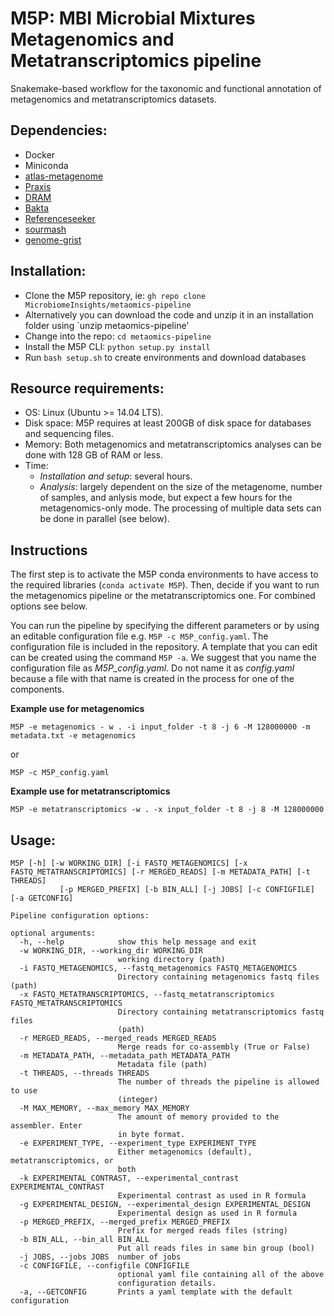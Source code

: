 # M5P: **MBI Microbial Mixtures Metagenomics and Metatranscriptomics pipeline**

Snakemake-based workflow for the taxonomic and functional annotation of metagenomics and metatranscriptomics datasets.

## Dependencies:
- Docker
- Miniconda
- [atlas-metagenome](https://github.com/metagenome-atlas/atlas)
- [Praxis](https://github.com/davidlevybooth/Praxis)
- [DRAM](https://github.com/shafferm/DRAM)
- [Bakta](https://github.com/oschwengers/bakta)
- [Referenceseeker](https://github.com/oschwengers/referenceseeker)
- [sourmash](https://github.com/sourmash-bio/sourmash)
- [genome-grist](https://github.com/dib-lab/genome-grist)

## Installation:
- Clone the M5P repository, ie: `gh repo clone MicrobiomeInsights/metaomics-pipeline`
- Alternatively you can download the code and unzip it in an installation folder using `unzip metaomics-pipeline'
- Change into the repo: `cd metaomics-pipeline`
- Install the M5P CLI: `python setup.py install`
- Run `bash setup.sh` to create environments and download databases

## Resource requirements:
- OS: Linux (Ubuntu >= 14.04 LTS).
- Disk space: M5P requires at least 200GB of disk space for databases and sequencing files.
- Memory: Both metagenomics and metatranscriptomics analyses can be done with 128 GB of RAM or less.
- Time:
  - *Installation and setup*: several hours.
  - *Analysis*: largely dependent on the size of the metagenome, number of samples, and anlysis mode, but expect a few hours for the metagenomics-only mode. The processing of multiple data sets can be done in parallel (see below).

## Instructions

The first step is to activate the M5P conda environments to have access to the required libraries (`conda activate M5P`). Then, decide if you want to run the metagenomics pipeline or the metatranscriptomics one. For combined options see below. 

You can run the pipeline by specifying the different parameters or by using an editable configuration file e.g. `M5P -c M5P_config.yaml`. The configuration file is included in the repository. A template that you can edit can be created using the command `M5P -a`.
We suggest that you name the configuration file as *M5P_config.yaml*. Do not name it as *config.yaml* because a file with that name is created in the process for one of the components.


**Example use for metagenomics**

`M5P -e metagenomics - w . -i input_folder -t 8 -j 6 -M 128000000 -m metadata.txt -e metagenomics`

or 

`M5P -c M5P_config.yaml`


**Example use for metatranscriptomics**

`M5P -e metatranscriptomics -w . -x input_folder -t 8 -j 8 -M 128000000`





## Usage:
```
M5P [-h] [-w WORKING_DIR] [-i FASTQ_METAGENOMICS] [-x FASTQ_METATRANSCRIPTOMICS] [-r MERGED_READS] [-m METADATA_PATH] [-t THREADS]
           [-p MERGED_PREFIX] [-b BIN_ALL] [-j JOBS] [-c CONFIGFILE] [-a GETCONFIG] 

Pipeline configuration options:

optional arguments:
  -h, --help            show this help message and exit
  -w WORKING_DIR, --working_dir WORKING_DIR
                        working directory (path)
  -i FASTQ_METAGENOMICS, --fastq_metagenomics FASTQ_METAGENOMICS
                        Directory containing metagenomics fastq files (path)
  -x FASTQ_METATRANSCRIPTOMICS, --fastq_metatranscriptomics FASTQ_METATRANSCRIPTOMICS
                        Directory containing metatranscriptomics fastq files
                        (path)
  -r MERGED_READS, --merged_reads MERGED_READS
                        Merge reads for co-assembly (True or False)
  -m METADATA_PATH, --metadata_path METADATA_PATH
                        Metadata file (path)
  -t THREADS, --threads THREADS
                        The number of threads the pipeline is allowed to use
                        (integer)
  -M MAX_MEMORY, --max_memory MAX_MEMORY
                        The amount of memory provided to the assembler. Enter
                        in byte format.
  -e EXPERIMENT_TYPE, --experiment_type EXPERIMENT_TYPE
                        Either metagenomics (default), metatranscriptomics, or
                        both
  -k EXPERIMENTAL_CONTRAST, --experimental_contrast EXPERIMENTAL_CONTRAST
                        Experimental contrast as used in R formula
  -g EXPERIMENTAL_DESIGN, --experimental_design EXPERIMENTAL_DESIGN
                        Experimental design as used in R formula
  -p MERGED_PREFIX, --merged_prefix MERGED_PREFIX
                        Prefix for merged reads files (string)
  -b BIN_ALL, --bin_all BIN_ALL
                        Put all reads files in same bin group (bool)
  -j JOBS, --jobs JOBS  number of jobs
  -c CONFIGFILE, --configfile CONFIGFILE
                        optional yaml file containing all of the above
                        configuration details.
  -a, --GETCONFIG       Prints a yaml template with the default configuration
   ```
